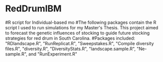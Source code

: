 # RedDrumIBM
#R script for Individual-based mo
#The following packages contain the R script I used to run simulations for my Master's Thesis. This project aimed to forecast the genetic influences of stocking to guide future stocking strategies for red drum in South Carolina.
#Packages included: "RDlandscape.R", "RunReplicat.R", "Sweepstakes.R", "Compile diversity files.R", "diversity.R", "DiversityStats.R", "landscape.sample.R", "Ne-sample.R", and "RunExperiment.R"


